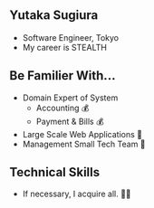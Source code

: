 ## Yutaka Sugiura　

 - Software Engineer, Tokyo
 - My career is STEALTH

## Be Familier With...

 - Domain Expert of System
    - Accounting 💰
    - Payment & Bills 💰
 - Large Scale Web Applications 📱
 - Management Small Tech Team 🐬

## Technical Skills

 - If necessary, I acquire all. 🧑‍💻
